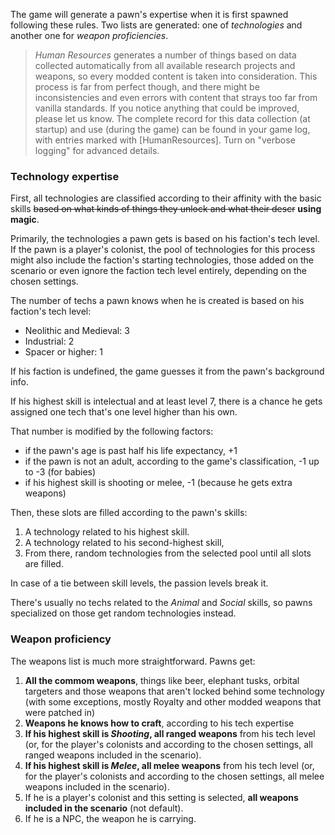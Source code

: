 The game will generate a pawn's expertise when it is first spawned following these rules. Two lists are generated: one of _technologies_ and another one for _weapon proficiencies_.

> _Human Resources_ generates a number of things based on data collected automatically from all available research projects and weapons, so every modded content is taken into consideration. This process is far from perfect though, and there might be inconsistencies and even errors with content that strays too far from vanilla standards. If you notice anything that could be improved, please let us know. The complete record for this data collection (at startup) and use (during the game) can be found in your game log, with entries marked with [HumanResources]. Turn on "verbose logging" for advanced details.

### Technology expertise
First, all technologies are classified according to their affinity with the basic skills ~~based on what kinds of things they unlock and what their descr~~ **using magic**.

Primarily, the technologies a pawn gets is based on his faction's tech level. If the pawn is a player's colonist, the pool of technologies for this process might also include the faction's starting technologies, those added on the scenario or even ignore the faction tech level entirely, depending on the chosen settings.

The number of techs a pawn knows when he is created is based on his faction's tech level:
* Neolithic and Medieval: 3
* Industrial: 2
* Spacer or higher: 1

If his faction is undefined, the game guesses it from the pawn's background info.

If his highest skill is intelectual and at least level 7, there is a chance he gets assigned one tech that's one level higher than his own.

That number is modified by the following factors:
* if the pawn's age is past half his life expectancy, +1
* if the pawn is not an adult, according to the game's classification, -1 up to -3 (for babies)
* if his highest skill is shooting or melee, -1 (because he gets extra weapons)

Then, these slots are filled according to the pawn's skills: 
1. A technology related to his highest skill.
2. A technology related to his second-highest skill,
3. From there, random technologies from the selected pool until all slots are filled.

In case of a tie between skill levels, the passion levels break it.

There's usually no techs related to the _Animal_ and _Social_ skills, so pawns specialized on those get random technologies instead.

### Weapon proficiency
The weapons list is much more straightforward. Pawns get:
1. **All the commom weapons**, things like beer, elephant tusks, orbital targeters and those weapons that aren't locked behind some technology (with some exceptions, mostly Royalty and other modded weapons that were patched in)
2. **Weapons he knows how to craft**, according to his tech expertise
3. **If his highest skill is _Shooting_, all ranged weapons** from his tech level (or, for the player's colonists and according to the chosen settings, all ranged weapons included in the scenario).
4. **If his highest skill is _Melee_, all melee weapons** from his tech level (or, for the player's colonists and according to the chosen settings, all melee weapons included in the scenario).
5. If he is a player's colonist and this setting is selected, **all weapons included in the scenario** (not default).
6. If he is a NPC, the weapon he is carrying.